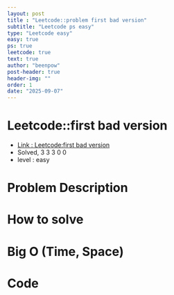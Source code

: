 ```yaml
---
layout: post
title : "Leetcode::problem first bad version"
subtitle: "Leetcode ps easy"
type: "Leetcode easy"
easy: true
ps: true
leetcode: true
text: true
author: "beenpow"
post-header: true
header-img: ""
order: 1
date: "2025-09-07"
---
```


# Leetcode::first bad version
- [Link : Leetcode:first bad version]()
- Solved, 3 3 3 0 0
- level : easy
# Problem Description

# How to solve


# Big O (Time, Space)

# Code

```cpp

```